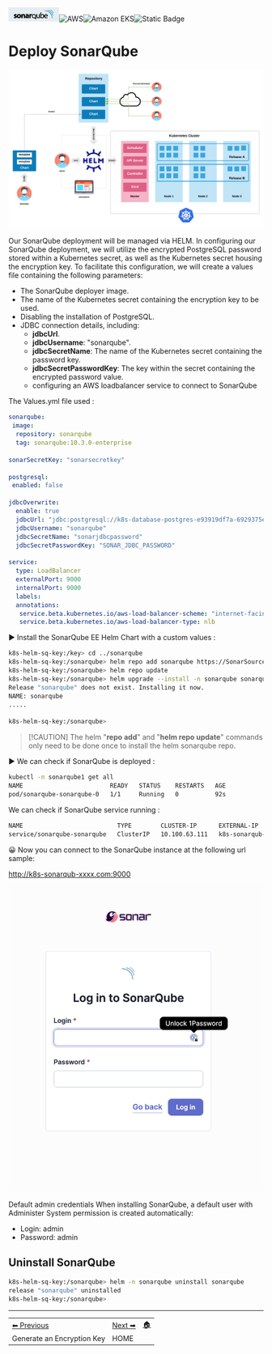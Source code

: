![SonarQube](../images/sonar.png)![AWS](https://img.shields.io/badge/AWS-%23FF9900.svg?style=for-the-badge&logo=amazon-aws&logoColor=white)![Amazon EKS](https://img.shields.io/static/v1?style=for-the-badge&message=Amazon+EKS&color=222222&logo=Amazon+ECS&logoColor=FF9900&label=)![Static Badge](https://img.shields.io/badge/Helm-0F1689.svg?style=for-the-badge&logo=Helm&logoColor=white) 


# Deploy SonarQube

 ![Flow pods](images/helmarchi.png)

 Our SonarQube deployment will be managed via HELM. In configuring our SonarQube deployment, we will utilize the encrypted PostgreSQL password stored within a Kubernetes secret, as well as the Kubernetes secret housing the encryption key. To facilitate this configuration, we will create a values file containing the following parameters:

- The SonarQube deployer image.
- The name of the Kubernetes secret containing the encryption key to be used.
- Disabling the installation of PostgreSQL.
- JDBC connection details, including:
    - **jdbcUrl**.
    - **jdbcUsername**: "sonarqube".
    - **jdbcSecretName**: The name of the Kubernetes secret containing the password key.
    - **jdbcSecretPasswordKey**: The key within the secret containing the encrypted password value.
    - configuring an AWS loadbalancer service to connect to SonarQube

The Values.yml file used :

```yaml
sonarqube:
 image:
  repository: sonarqube
  tag: sonarqube:10.3.0-enterprise

sonarSecretKey: "sonarsecretkey" 

postgresql:
 enabled: false
 
jdbcOverwrite:
  enable: true 
  jdbcUrl: "jdbc:postgresql://k8s-database-postgres-e93919df7a-6929375e040a7e33.elb.eu-central-1.amazonaws.com:5432/sonarqube?currentSchema=public"
  jdbcUsername: "sonarqube"
  jdbcSecretName: "sonarjdbcpassword"
  jdbcSecretPasswordKey: "SONAR_JDBC_PASSWORD"

service:
  type: LoadBalancer
  externalPort: 9000
  internalPort: 9000
  labels:
  annotations: 
   service.beta.kubernetes.io/aws-load-balancer-scheme: "internet-facing"
   service.beta.kubernetes.io/aws-load-balancer-type: nlb

```

▶️ Install the SonarQube EE Helm Chart with a custom values :

```bash
k8s-helm-sq-key:/key> cd ../sonarqube
k8s-helm-sq-key:/sonarqube> helm repo add sonarqube https://SonarSource.github.io/helm-chart-sonarqube
k8s-helm-sq-key:/sonarqube> helm repo update
k8s-helm-sq-key:/sonarqube> helm upgrade --install -n sonarqube sonarqube sonarqube/sonarqube -f dist/values.yml
Release "sonarqube" does not exist. Installing it now.
NAME: sonarqube
.....

k8s-helm-sq-key:/sonarqube>
```
> [!CAUTION] The helm "**repo add**" and "**helm repo update**" commands only need to be done once to install the helm sonarqube repo.

▶️ We can check if SonarQube is deployed :

```bash
kubectl -n sonarqube1 get all                       
NAME                        READY   STATUS    RESTARTS   AGE
pod/sonarqube-sonarqube-0   1/1     Running   0          92s
```

We can check if SonarQube service running :
```bash
NAME                          TYPE        CLUSTER-IP      EXTERNAL-IP                 PORT(S)    AGE
service/sonarqube-sonarqube   ClusterIP   10.100.63.111   k8s-sonarqub-sonarqub-xxx   9000/TCP   93s
```
 
😀  Now you can connect to the SonarQube instance at the following url sample:  
   
 http://k8s-sonarqub-xxxx.com:9000

 ![SonarQube Login](images/sonarlogin.png)

Default admin credentials
When installing SonarQube, a default user with Administer System permission is created automatically:

* Login: admin
* Password: admin


## Uninstall SonarQube

```bash
k8s-helm-sq-key:/sonarqube> helm -n sonarqube uninstall sonarqube
release "sonarqube" uninstalled
k8s-helm-sq-key:/sonarqube>
```

-----
<table>
<tr style="border: 0px transparent">
	<td style="border: 0px transparent"> <a href="../key/README.md" title="Generate an Encryption Key">⬅ Previous</a></td><td style="border: 0px transparent"><a href="../README.md" title="HOME">Next ➡</a></td><td style="border: 0px transparent"><a href="../README.md" title="home">🏠</a></td>
</tr>
<tr style="border: 0px transparent">
<td style="border: 0px transparent">Generate an Encryption Key</td><td style="border: 0px transparent">HOME</td><td style="border: 0px transparent"></td>
</tr>

</table>